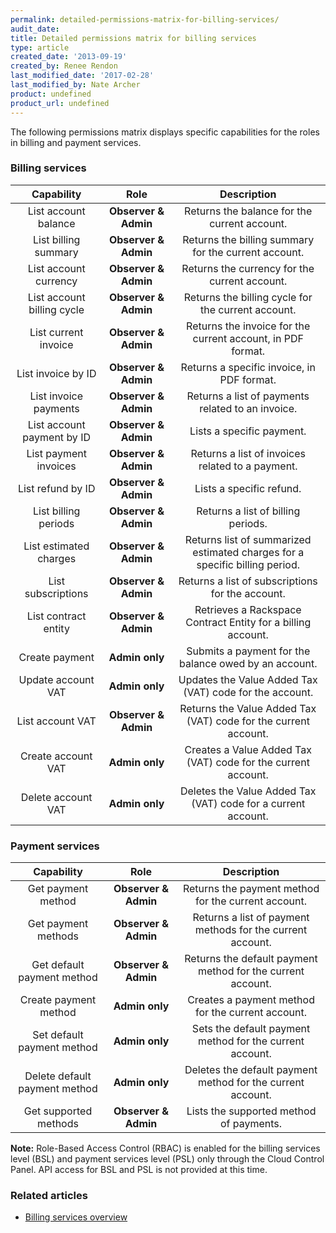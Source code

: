 ```yaml
---
permalink: detailed-permissions-matrix-for-billing-services/
audit_date:
title: Detailed permissions matrix for billing services
type: article
created_date: '2013-09-19'
created_by: Renee Rendon
last_modified_date: '2017-02-28'
last_modified_by: Nate Archer
product: undefined
product_url: undefined
---
```


The following permissions matrix displays specific capabilities for the roles in billing and payment services.

### Billing services

Capability | Role | Description
:---: | :---: | :---:
List account balance | **Observer & Admin** | Returns the balance for the current account.
List billing summary | **Observer & Admin** | Returns the billing summary for the current account.
List account currency | **Observer & Admin** | Returns the currency for the current account.
List account billing cycle | **Observer & Admin** | Returns the billing cycle for the current account.
List current invoice | **Observer & Admin** | Returns the invoice for the current account, in PDF format.
List invoice by ID | **Observer & Admin** | Returns a specific invoice, in PDF format.
List invoice payments | **Observer & Admin** | Returns a list of payments related to an invoice.
List account payment by ID | **Observer & Admin** | Lists a specific payment.
List payment invoices | **Observer & Admin** | Returns a list of invoices related to a payment.
List refund by ID | **Observer & Admin** | Lists a specific refund.
List billing periods | **Observer & Admin** | Returns a list of billing periods.
List estimated charges | **Observer & Admin** | Returns list of summarized estimated charges for a specific billing period.
List subscriptions | **Observer & Admin** | Returns a list of subscriptions for the account.
List contract entity | **Observer & Admin** | Retrieves a Rackspace Contract Entity for a billing account.
Create payment | **Admin only** | Submits a payment for the balance owed by an account.
Update account VAT | **Admin only** | Updates the Value Added Tax (VAT) code for the account.
List account VAT | **Observer & Admin** | Returns the Value Added Tax (VAT) code for the current account.
Create account VAT | **Admin only** | Creates a Value Added Tax (VAT) code for the current account.
Delete account VAT | **Admin only** | Deletes the Value Added Tax (VAT) code for a current account.


### Payment services

Capability | Role | Description
:---: | :---: | :---:
Get payment method | **Observer & Admin** | Returns the payment method for the current account.
Get payment methods | **Observer & Admin** | Returns a list of payment methods for the current account.
Get default payment method | **Observer & Admin** | Returns the default payment method for the current account.
Create payment method | **Admin only** | Creates a payment method for the current account.
Set default payment method | **Admin only** | Sets the default payment method for the current account.
Delete default payment method | **Admin only** | Deletes the default payment method for the current account.
Get supported methods | **Observer & Admin** | Lists the supported method of payments.

**Note:** Role-Based Access Control (RBAC) is enabled for the billing services level (BSL) and payment services level (PSL) only through the Cloud Control Panel. API access for BSL and PSL is not provided at this time.

### Related articles

-  [Billing services overview](/how-to/billing-services-overview)

